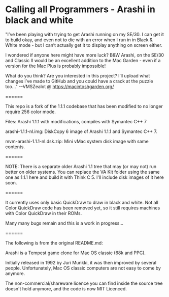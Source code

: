 Calling all Programmers - Arashi in black and white
======

"I’ve been playing with trying to get Arashi running on my SE/30. I can get it to build okay, and even not to die with an error when I run in in Black & White mode - but I can’t actually get it to display anything on screen either.

I wondered if anyone here might have more luck? B&W Arashi, on the SE/30 and Classic II would be an excellent addition to the Mac Garden - even if a version for the Mac Plus is probably impossible!

What do you think? Are you interested in this project? I’ll upload what changes I’ve made to GitHub and you could have a crack at the puzzle too…"
--VMSZealot @ https://macintoshgarden.org/

======

This repo is a fork of the 1.1.1 codebase that has been modified to no longer require 256 color mode.


Files: Arashi 1.1.1 with modifications, compiles with Symantec C++ 7

arashi-1.1.1-nl.img: DiskCopy 6 image of Arashi 1.1.1 and Symantec C++ 7.

mvm-arashi-1.1.1-nl.dsk.zip: Mini vMac system disk image with same contents.

======

NOTE: There is a separate older Arashi 1.1 tree that may (or may not) run better on older systems.  You can replace the VA Kit folder using the same one as 1.1.1 here and build it with Think C 5.  I'll include disk images of it here soon.

======

It currently uses only basic QuickDraw to draw in black and white.  Not all Color QuickDraw code has been removed yet, so it still requires machines with Color QuickDraw in their ROMs.

Many many bugs remain and this is a work in progress...


======

The following is from the original README.md:

Arashi is a Tempest game clone for Mac OS classic (68k and PPC).

Initially released in 1992 by Juri Munkki, it was then improved by several people.
Unfortunately, Mac OS classic computers are not easy to come by anymore.

The non-commercial/shareware licence you can find inside the source tree doesn't hold anymore, and
the code is now MIT Licenced.
